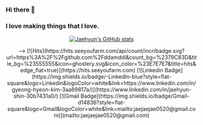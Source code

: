 ### Hi there 👋
### I love making things that I love.

<div align=center>

[![Jaehyun's GitHub stats](https://github-readme-stats.vercel.app/api?username=harrywinks)](https://github.com/anuraghazra/github-readme-stats)

</div>

<div align=center>
-->
[![Hits](https://hits.seeyoufarm.com/api/count/incr/badge.svg?url=https%3A%2F%2Fgithub.com%2Fddamddi&count_bg=%2379C83D&title_bg=%23555555&icon=ghostery.svg&icon_color=%23E7E7E7&title=hits&edge_flat=true)](https://hits.seeyoufarm.com)
[![Linkedin Badge](https://img.shields.io/badge/-LinkedIn-blue?style=flat-square&logo=Linkedin&logoColor=white&link=https://www.linkedin.com/in/gyeong-hyeon-kim-3aa89817a/)](https://www.linkedin.com/in/jaehyun-shin-30b7431a0/)
[![Gmail Badge](https://img.shields.io/badge/Gmail-d14836?style=flat-square&logo=Gmail&logoColor=white&link=mailto:jaejaejae0520@gmail.com)](mailto:jaejaejae0520@gmail.com)	

</div>
<!--
**harrywinks/harrywinks** is a ✨ _special_ ✨ repository because its `README.md` (this file) appears on your GitHub profile.

Here are some ideas to get you started:

- 🔭 I’m currently working on ...
- 🌱 I’m currently learning Node.js
- 👯 I’m looking to collaborate on ...
- 🤔 I’m looking for help with ...
- 💬 Ask me about ...
- 📫 How to reach me: jaejaejae0520@gmail.com
